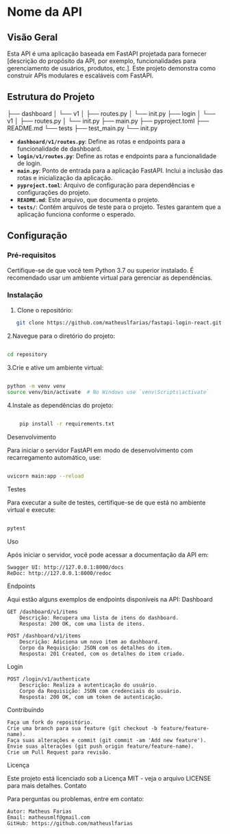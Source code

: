 # Nome da API

## Visão Geral

Esta API é uma aplicação baseada em FastAPI projetada para fornecer [descrição do propósito da API, por exemplo, funcionalidades para gerenciamento de usuários, produtos, etc.]. Este projeto demonstra como construir APIs modulares e escaláveis com FastAPI.

## Estrutura do Projeto
├── dashboard
│ └── v1
│ ├── routes.py
│ └── init.py
├── login
│ └── v1
│ ├── routes.py
│ └── init.py
├── main.py
├── pyproject.toml
├── README.md
└── tests
    ├── test_main.py
    └── init.py

- **`dashboard/v1/routes.py`**: Define as rotas e endpoints para a funcionalidade de dashboard.
- **`login/v1/routes.py`**: Define as rotas e endpoints para a funcionalidade de login.
- **`main.py`**: Ponto de entrada para a aplicação FastAPI. Inclui a inclusão das rotas e inicialização da aplicação.
- **`pyproject.toml`**: Arquivo de configuração para dependências e configurações do projeto.
- **`README.md`**: Este arquivo, que documenta o projeto.
- **`tests/`**: Contém arquivos de teste para o projeto. Testes garantem que a aplicação funciona conforme o esperado.

## Configuração

### Pré-requisitos

Certifique-se de que você tem Python 3.7 ou superior instalado. É recomendado usar um ambiente virtual para gerenciar as dependências.

### Instalação

1. Clone o repositório:
```sh
   git clone https://github.com/matheuslfarias/fastapi-login-react.git
```

2.Navegue para o diretório do projeto:

```sh

cd repository
```

3.Crie e ative um ambiente virtual:

```sh

python -m venv venv
source venv/bin/activate  # No Windows use `venv\Scripts\activate`
```

4.Instale as dependências do projeto:

```sh

    pip install -r requirements.txt
```

Desenvolvimento

Para iniciar o servidor FastAPI em modo de desenvolvimento com recarregamento automático, use:

```sh

uvicorn main:app --reload
```

Testes

Para executar a suíte de testes, certifique-se de que está no ambiente virtual e execute:

```sh

pytest
```
Uso

Após iniciar o servidor, você pode acessar a documentação da API em:

    Swagger UI: http://127.0.0.1:8000/docs
    ReDoc: http://127.0.0.1:8000/redoc

Endpoints

Aqui estão alguns exemplos de endpoints disponíveis na API:
Dashboard

    GET /dashboard/v1/items
        Descrição: Recupera uma lista de itens do dashboard.
        Resposta: 200 OK, com uma lista de itens.

    POST /dashboard/v1/items
        Descrição: Adiciona um novo item ao dashboard.
        Corpo da Requisição: JSON com os detalhes do item.
        Resposta: 201 Created, com os detalhes do item criado.

Login

    POST /login/v1/authenticate
        Descrição: Realiza a autenticação do usuário.
        Corpo da Requisição: JSON com credenciais do usuário.
        Resposta: 200 OK, com um token de autenticação.

Contribuindo

    Faça um fork do repositório.
    Crie uma branch para sua feature (git checkout -b feature/feature-name).
    Faça suas alterações e commit (git commit -am 'Add new feature').
    Envie suas alterações (git push origin feature/feature-name).
    Crie um Pull Request para revisão.

Licença

Este projeto está licenciado sob a Licença MIT - veja o arquivo LICENSE para mais detalhes.
Contato

Para perguntas ou problemas, entre em contato:

    Autor: Matheus Farias
    Email: matheusmlf@gmail.com
    GitHub: https://github.com/matheuslfarias
